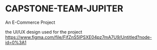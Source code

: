 # CAPSTONE-TEAM-JUPITER
An E-Commerce Project

the UI/UX design used for the project
https://www.figma.com/file/FifZnS5lPSXE04pz7mA7U9/Untitled?node-id=0%3A1
